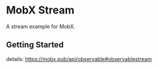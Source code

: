 # MobX Stream

A stream example for MobX.

## Getting Started

details: https://mobx.pub/api/observable#observablestream